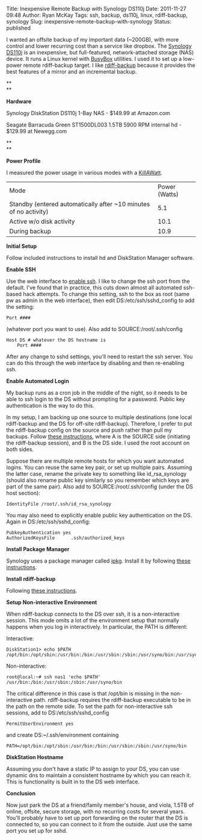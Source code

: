 Title: Inexpensive Remote Backup with Synology DS110j
Date: 2011-11-27 09:48
Author: Ryan McKay
Tags: ssh, backup, ds110j, linux, rdiff-backup, synology
Slug: inexpensive-remote-backup-with-synology
Status: published

<span class="Apple-style-span"></span>

> 

I wanted an offsite backup of my important data (~200GB), with more control and lower recurring cost than a service like dropbox. The [Synology DS110j](http://www.synology.com/us/products/DS110j/index.php) is an inexpensive, but full-featured, network-attached storage (NAS) device. It runs a Linux kernel with [BusyBox](http://busybox.net/) utilities. I used it to set up a low-power remote rdiff-backup target. I like [rdiff-backup](http://www.nongnu.org/rdiff-backup/) because it provides the best features of a mirror and an incremental backup.</span>

<div>

<span class="Apple-style-span">**  
**</span>

</div>

<div>

<span class="Apple-style-span">**Hardware**</span>

</div>

<div>

<span class="Apple-style-span">Synology DiskStation DS110j 1-Bay NAS - \$149.99 at Amazon.com</span>

</div>

<div>

<span class="Apple-style-span">Seagate Barracuda Green ST1500DL003 1.5TB 5900 RPM internal hd - \$129.99 at Newegg.com</span>

</div>

<div>

<span class="Apple-style-span">**  
**</span>

</div>

<div>

<span class="Apple-style-span">**Power Profile**</span>

</div>

<div>

<span class="Apple-style-span">I measured the power usage in various modes with a [KillAWatt](http://www.p3international.com/products/special/p4400/p4400-ce.html).  
</span>

|  |  |
|----|----|
| Mode | Power (Watts) |
| Standby (entered automatically after ~10 minutes of no activity) | 5.1 |
| Active w/o disk activity | 10.1 |
| During backup | 10.9 |

</span>

</div>

<div>

  

</div>

<div>

<span class="Apple-style-span">**Initial Setup**</span>

</div>

<div>

<span class="Apple-style-span">Follow included instructions to install hd and DiskStation Manager software.</span>

</div>

<div>

<span class="Apple-style-span">  
</span>

</div>

<div>

<span class="Apple-style-span">**Enable SSH**</span>

</div>

<div>

<span class="Apple-style-span">Use the web interface to [enable ssh](http://forum.synology.com/wiki/index.php/Enabling_the_Command_Line_Interface). I like to change the ssh port from the default. I've found that in practice, this cuts down almost all automated ssh-based hack attempts. To change this setting, ssh to the box as root (same pw as admin in the web interface), then edit DS:/etc/ssh/sshd_config to add the setting:</span>

</div>

<div>

    Port ####

<span class="Apple-style-span"> (whatever port you want to use). Also add to SOURCE:/root/.ssh/config</span>  

    Host DS # whatever the DS hostname is
        Port ####

</div>

<div>

After any change to sshd settings, you'll need to restart the ssh server. You can do this through the web interface by disabling and then re-enabling ssh.

</div>

<div>

<span class="Apple-style-span">  
</span>

</div>

<div>

<span class="Apple-style-span">**Enable Automated Login**</span>

</div>

<div>

<span class="Apple-style-span">My backup runs as a cron job in the middle of the night, so it needs to be able to ssh login to the DS without prompting for a password. Public key authentication is the way to do this. </span>

</div>

<div>

<span class="Apple-style-span">  
</span>

</div>

<div>

<span class="Apple-style-span">In my setup, I am backing up one source to multiple destinations (one local rdiff-backup and the DS for off-site rdiff-backup). Therefore, I prefer to put the rdiff-backup config on the source and push rather than pull my backups. Follow [these instructions](http://linuxproblem.org/art_9.html), where A is the SOURCE side (initiating the rdiff-backup session), and B is the DS side. I used the root account on both sides. </span>

</div>

<div>

<span class="Apple-style-span">  
</span>

</div>

<div>

<span class="Apple-style-span">Suppose there are multiple remote hosts for which you want automated logins. You can reuse the same key pair, or set up multiple pairs. Assuming the latter case, rename the private key to something like id_rsa_synology (should also rename public key similarly so you remember which keys are part of the same pair). Also add to SOURCE:/root/.ssh/config (under the DS host section):</span>  

    IdentityFile /root/.ssh/id_rsa_synology

</div>

<div>

<span class="Apple-style-span">You may also need to explicitly enable public key authentication on the DS. Again in DS:/etc/ssh/sshd_config:</span>

</div>

<div>

    PubkeyAuthentication yes           
    AuthorizedKeysFile      .ssh/authorized_keys

</div>

<div>

<span class="Apple-style-span">**Install Package Manager**</span>

</div>

<div>

<span class="Apple-style-span">Synology uses a package manager called [ipkg](http://en.wikipedia.org/wiki/Ipkg). Install it by following [these instructions](http://forum.synology.com/wiki/index.php/Overview_on_modifying_the_Synology_Server,_bootstrap,_ipkg_etc#How_to_install_ipkg).</span>

</div>

<div>

<span class="Apple-style-span">  
</span>

</div>

<div>

<span class="Apple-style-span">**Install rdiff-backup**</span>

</div>

<div>

<span class="Apple-style-span">Following [these instructions](http://forum.synology.com/wiki/index.php/Backup_rdiff-backup).</span>

</div>

<div>

<span class="Apple-style-span">  
</span>

</div>

<div>

<span class="Apple-style-span">**Setup Non-interactive Environment**</span>

</div>

<div>

<span class="Apple-style-span">When rdiff-backup connects to the DS over ssh, it is a non-interactive session. This mode omits a lot of the environment setup that normally happens when you log in interactively. In particular, the PATH is different:</span>

</div>

<div>

<span class="Apple-style-span">Interactive:</span>  

    DiskStation1> echo $PATH
    /opt/bin:/opt/sbin:/usr/bin:/bin:/usr/sbin:/sbin:/usr/syno/bin:/usr/syno/sbin:/usr/local/bin:/usr/local/sbin

  
<span class="Apple-style-span">Non-interactive:</span>  

    root@local:~# ssh nas1 'echo $PATH'
    /usr/bin:/bin:/usr/sbin:/sbin:/usr/syno/bin

</div>

<div>

<span class="Apple-style-span">The critical difference in this case is that /opt/bin is missing in the non-interactive path. rdiff-backup requires the rdiff-backup executable to be in the path on the remote side. To set the path for non-interactive ssh sessions, add to DS:/etc/ssh/sshd_config</span>  

    PermitUserEnvironment yes

<span class="Apple-style-span">and create DS:~/.ssh/environment containing</span>  

    PATH=/opt/bin:/opt/sbin:/usr/bin:/bin:/usr/sbin:/sbin:/usr/syno/bin

**<span class="Apple-style-span">DiskStation Hostname</span>**

</div>

<div>

Assuming you don't have a static IP to assign to your DS, you can use dynamic dns to maintain a consistent hostname by which you can reach it. This is functionality is built in to the DS web interface.

</div>

<div>

  

</div>

<div>

**<span class="Apple-style-span">Conclusion</span>**

</div>

<div>

Now just park the DS at a friend/family member's house, and viola, 1.5TB of online, offsite, secure storage, with no recurring costs for several years. You'll probably have to set up port forwarding on the router that the DS is connected to, so you can connect to it from the outside. Just use the same port you set up for sshd.

</div>

</p>
